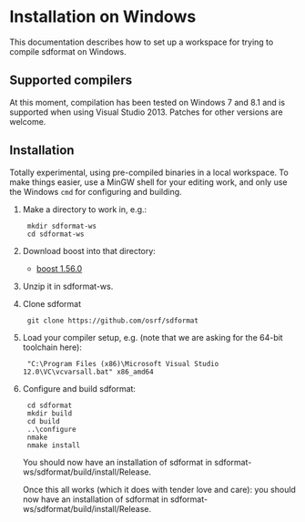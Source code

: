 # Installation on Windows

This documentation describes how to set up a workspace for trying to compile sdformat on Windows.

## Supported compilers

At this moment, compilation has been tested on Windows 7 and 8.1 and is supported 
when using Visual Studio 2013. Patches for other versions are welcome.

## Installation

Totally experimental, using pre-compiled binaries in a local workspace.  To
make things easier, use a MinGW shell for your editing work, and only use the
Windows `cmd` for configuring and building.

1. Make a directory to work in, e.g.:

        mkdir sdformat-ws
        cd sdformat-ws

1. Download boost into that directory:

    - [boost 1.56.0](http://packages.osrfoundation.org/win32/deps/boost_1_56_0.zip)

1. Unzip it in sdformat-ws.

1. Clone sdformat

        git clone https://github.com/osrf/sdformat

1. Load your compiler setup, e.g. (note that we are asking for the 64-bit toolchain here):

        "C:\Program Files (x86)\Microsoft Visual Studio 12.0\VC\vcvarsall.bat" x86_amd64

1. Configure and build sdformat:

        cd sdformat
        mkdir build
        cd build
        ..\configure
        nmake
        nmake install

    You should now have an installation of sdformat in sdformat-ws/sdformat/build/install/Release.

    Once this all works (which it does with tender love and care): you should now have an installation of sdformat in sdformat-ws/sdformat/build/install/Release.
